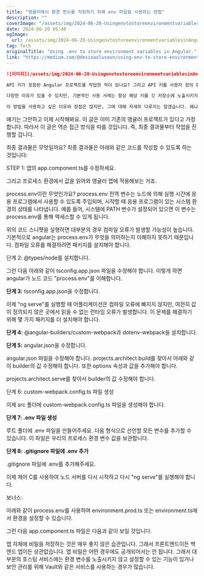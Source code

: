 ```yaml
---
title: "앵귤러에서 환경 변수를 저장하기 위해 env 파일을 사용하는 방법"
description: ""
coverImage: "/assets/img/2024-06-20-UsingenvtostoreenvironmentvariablesinAngular_0.png"
date: 2024-06-20 05:40
ogImage: 
  url: /assets/img/2024-06-20-UsingenvtostoreenvironmentvariablesinAngular_0.png
tag: Tech
originalTitle: "Using .env to store environment variables in Angular."
link: "https://medium.com/@desinaoluseun/using-env-to-store-environment-variables-in-angular-20c15c7c0e6a"
---
```



```markdown
![이미지](/assets/img/2024-06-20-UsingenvtostoreenvironmentvariablesinAngular_0.png)

API 키가 포함된 Angular 프로젝트를 작업한 적이 있나요? 그리고 API 키를 사용자 정의 환경 변수에 저장하고 싶지 않았나요?

다양한 이유가 있을 수 있지만, 기본적인 사용 사례는 항상 해당 키를 깃 저장소에 노출시키지 않고자 하는 것입니다.

이 방법을 사용하고 싶은 이유와 장점은 많지만, 그에 대해 자세히 다루지는 않겠습니다. 왜냐하면 이 글을 읽고 계시다면 이미 해당 접근 방식의 이점을 알고 있으며, 이 방법이 필요하기 때문이라고 생각하기 때문입니다.
```

<div class="content-ad"></div>

얘기는 그만하고 이제 시작해봐요. 이 글은 이미 기존의 앵귤러 프로젝트가 있다고 가정합니다. 따라서 이 글은 역순 접근 방식을 따를 것입니다. 즉, 최종 결과물부터 작업을 진행할 겁니다.

최종 결과물은 무엇일까요? 최종 결과물은 아래와 같은 코드를 작성할 수 있도록 하는 것입니다:

STEP 1: 앱의 app.component.ts를 수정하세요.

그리고 프로세스 환경에서 값을 읽어와 앵귤러 앱에 적용해보는 거죠.

<div class="content-ad"></div>

process.env이란 무엇인가요? process.env 전역 변수는 노드에 의해 실행 시간에 응용 프로그램에서 사용할 수 있도록 주입되며, 시작할 때 응용 프로그램이 있는 시스템 환경의 상태를 나타냅니다. 예를 들어, 시스템에 PATH 변수가 설정되어 있으면 이 변수는 process.env를 통해 액세스할 수 있게 됩니다.

위의 코드 스니펫을 실행하면 대부분의 경우 컴파일 오류가 발생할 가능성이 높습니다. 기본적으로 angular는 process.env가 무엇을 의미하는지 이해하지 못하기 때문입니다. 컴파일 오류를 해결하려면 패키지를 설치해야 합니다.

단계 2: @types/node를 설치합니다.

그런 다음 아래와 같이 tsconfig.app.json 파일을 수정해야 합니다. 이렇게 하면 angular가 노드 코드 "process.env"를 이해합니다.

<div class="content-ad"></div>

**단계 3:** tsconfig.app.json을 수정합니다.

이제 "ng serve"를 실행할 때 어플리케이션은 컴파일 오류에 빠지지 않지만, 여전히 값이 정의되지 않은 곳에서 읽을 수 없는 런타임 오류가 발생합니다. 이 문제를 해결하기 위해 몇 가지 패키지를 더 설치해야 합니다.

**단계 4:** @angular-builders/custom-webpack과 dotenv-webpack을 설치합니다.

**단계 5:** angular.json을 수정합니다.

<div class="content-ad"></div>

angular.json 파일을 수정해야 합니다. projects.architect.build를 찾아서 아래와 같이 builder의 값 수정해야 합니다. 또한 options 속성과 값을 추가해야 합니다.

projects.architect.serve를 찾아서 builder의 값 수정해야 합니다.

단계 6: custom-webpack.config.ts 파일 생성

이제 src 폴더에 custom-webpack.config.ts 파일을 생성해야 합니다.

<div class="content-ad"></div>

**단계 7: .env 파일 생성**

루트 폴더에 .env 파일을 만들어주세요. 다음 형식으로 선언할 모든 변수를 추가할 수 있습니다. 이 파일은 우리의 프로세스 환경 변수 값을 보관합니다.

**단계 8: .gitignore 파일에 .env 추가**

.gitignore 파일에 .env를 추가해주세요.

<div class="content-ad"></div>

이제 제어 C를 사용하여 노드 서버를 다시 시작하고 다시 "ng serve"를 실행해야 합니다.

보너스:

아래와 같이 process.env를 사용하여 environment.prod.ts 또는 environment.ts에서 환경을 설정할 수 있습니다.

그런 다음 app.component.ts 파일은 다음과 같이 보일 것입니다.

<div class="content-ad"></div>

앱 자체에 비밀을 저장하는 것은 매우 좋지 않은 습관입니다. 그래서 프론트엔드이든 백엔드 앱이든 상관없습니다. 앱 비밀은 어떤 경우에도 공개되어서는 안 됩니다. 그래서 대부분의 호스팅 서비스에는 환경 변수를 노출시키지 않고 설정할 수 있는 기능이 있거나 보안 관리를 위해 Vault와 같은 서비스를 사용하는 경우가 많습니다.